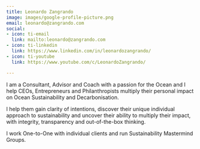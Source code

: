 ```yaml
---
title: Leonardo Zangrando
image: images/google-profile-picture.png
email: leonardo@zangrando.com
social:
- icon: ti-email
  link: mailto:leonardo@zangrando.com
- icon: ti-linkedin
  link: https://www.linkedin.com/in/leonardozangrando/
- icon: ti-youtube
  link: https://www.youtube.com/c/LeonardoZangrando/

---
```

I am a Consultant, Advisor and Coach with a passion for the Ocean and I help CEOs, Entrepreneurs and Philanthropists multiply their personal impact on Ocean Sustainability and Decarbonisation. 

I help them gain clarity of intentions, discover their unique individual approach to sustainability and uncover their ability to multiply their impact, with integrity, transparency and out-of-the-box thinking. 

I work One-to-One with individual clients and run Sustainability Mastermind Groups.